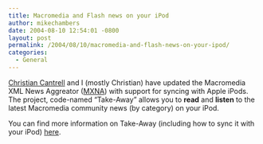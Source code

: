```yaml
---
title: Macromedia and Flash news on your iPod
author: mikechambers
date: 2004-08-10 12:54:01 -0800
layout: post
permalink: /2004/08/10/macromedia-and-flash-news-on-your-ipod/
categories:
  - General
---
```



[Christian Cantrell][1] and I (mostly Christian) have updated the Macromedia XML News Aggreator ([MXNA][2]) with support for syncing with Apple iPods. The project, code-named &#8220;Take-Away&#8221; allows you to **read** and **listen** to the latest Macromedia community news (by category) on your iPod.

You can find more information on Take-Away (including how to sync it with your iPod) [here][3].

 [1]: /cantrell/
 [2]: /mxna/
 [3]: /mxna/takeaway/